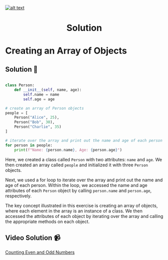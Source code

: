 <a href="https://www.core-code.io/">

![alt text](https://uploads-ssl.webflow.com/5eb2f56932c3562feab232e3/5f73550d00249e7e96c9f3de_Logo.png 'corecodeio')

</a>

<h1 align="center">Solution</h1>

# Creating an Array of Objects




## Solution 🏁
    
```python

class Person:
    def __init__(self, name, age):
        self.name = name
        self.age = age

# create an array of Person objects
people = [
    Person("Alice", 25),
    Person("Bob", 30),
    Person("Charlie", 35)
]

# iterate over the array and print out the name and age of each person
for person in people:
    print(f"Name: {person.name}, Age: {person.age}")

```

Here, we created a class called `Person` with two attributes: `name` and `age`. We then created an array called `people` and initialized it with three `Person` objects.

Next, we used a for loop to iterate over the array and print out the name and age of each person. Within the loop, we accessed the name and age attributes of each `Person` object by calling `person.name` and `person.age`, respectively.

The key concept illustrated in this exercise is creating an array of objects, where each element in the array is an instance of a class. We then accessed the attributes of each object by iterating over the array and calling the appropriate methods on each object.


## Video Solution 📹

[Counting Even and Odd Numbers](https://edpuzzle.com/assignments/6386b321c511ef40e3f4fb07/watch)